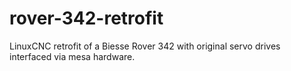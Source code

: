 # rover-342-retrofit

LinuxCNC retrofit of a Biesse Rover 342 with original servo drives interfaced via mesa hardware.
